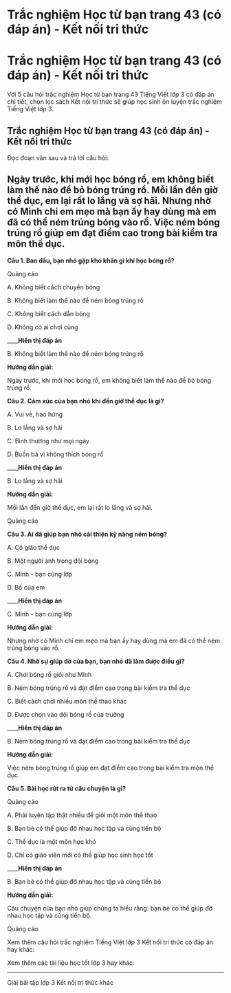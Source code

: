 # Trắc nghiệm Học từ bạn trang 43 (có đáp án) - Kết nối tri thức

# Trắc nghiệm Học từ bạn trang 43 (có đáp án) - Kết nối tri thức

Với 5 câu hỏi trắc nghiệm Học từ bạn trang 43 Tiếng Việt lớp 3 có đáp án chi tiết, chọn lọc sách Kết nối tri thức sẽ giúp học sinh ôn luyện trắc nghiệm Tiếng Việt lớp 3.

## Trắc nghiệm Học từ bạn trang 43 (có đáp án) - Kết nối tri thức

Đọc đoạn văn sau và trả lời câu hỏi: 

Ngày trước, khi mới học bóng rổ, em không biết làm thế nào để bỏ bóng trúng rổ. Mỗi lần đến giờ thể dục, em lại rất lo lắng và sợ hãi. Nhưng nhờ có Minh chỉ em mẹo mà bạn ấy hay dùng mà em đã có thể ném trúng bóng vào rổ. Việc ném bóng trúng rổ giúp em đạt điểm cao trong bài kiểm tra môn thể dục.  
---  
  
**Câu 1. Ban đầu, bạn nhỏ gặp khó khăn gì khi học bóng rổ?**

Quảng cáo

A. Không biết cách chuyền bóng

B. Không biết làm thế nào để ném bóng trúng rổ

C. Không biết cách dẫn bóng

D. Không có ai chơi cùng

____**Hiển thị đáp án**

B. Không biết làm thế nào để ném bóng trúng rổ

**Hướng dẫn giải:**

Ngày trước, khi mới học bóng rổ, em không biết làm thế nào để bỏ bóng trúng rổ. 

**Câu 2. Cảm xúc của bạn nhỏ khi đến giờ thể dục là gì?**

A. Vui vẻ, hào hứng

B. Lo lắng và sợ hãi

C. Bình thường như mọi ngày

D. Buồn bã vì không thích bóng rổ

____**Hiển thị đáp án**

B. Lo lắng và sợ hãi

**Hướng dẫn giải:**

Mỗi lần đến giờ thể dục, em lại rất lo lắng và sợ hãi.

Quảng cáo

**Câu 3. Ai đã giúp bạn nhỏ cải thiện kỹ năng ném bóng?**

A. Cô giáo thể dục

B. Một người anh trong đội bóng

C. Minh - bạn cùng lớp

D. Bố của em

____**Hiển thị đáp án**

C. Minh - bạn cùng lớp

**Hướng dẫn giải:**

Nhưng nhờ có Minh chỉ em mẹo mà bạn ấy hay dùng mà em đã có thể ném trúng bóng vào rổ.

**Câu 4. Nhờ sự giúp đỡ của bạn, bạn nhỏ đã làm được điều gì?**

A. Chơi bóng rổ giỏi như Minh

B. Ném bóng trúng rổ và đạt điểm cao trong bài kiểm tra thể dục

C. Biết cách chơi nhiều môn thể thao khác

D. Được chọn vào đội bóng rổ của trường

____**Hiển thị đáp án**

B. Ném bóng trúng rổ và đạt điểm cao trong bài kiểm tra thể dục

**Hướng dẫn giải:**

Việc ném bóng trúng rổ giúp em đạt điểm cao trong bài kiểm tra môn thể dục.

**Câu 5. Bài học rút ra từ câu chuyện là gì?**

Quảng cáo

A. Phải luyện tập thật nhiều để giỏi một môn thể thao

B. Bạn bè có thể giúp đỡ nhau học tập và cùng tiến bộ

C. Thể dục là một môn học khó

D. Chỉ có giáo viên mới có thể giúp học sinh học tốt

____**Hiển thị đáp án**

B. Bạn bè có thể giúp đỡ nhau học tập và cùng tiến bộ

**Hướng dẫn giải:**

Câu chuyện của bạn nhỏ giúp chúng ta hiểu rằng: bạn bè có thể giúp đỡ nhau học tập và cùng tiến bộ.

Quảng cáo

Xem thêm câu hỏi trắc nghiệm Tiếng Việt lớp 3 Kết nối tri thức có đáp án hay khác:

Xem thêm các tài liệu học tốt lớp 3 hay khác:

* * *

Giải bài tập lớp 3 Kết nối tri thức khác
